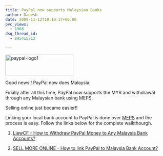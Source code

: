 ```yaml
---
title: PayPal now supports Malaysian Banks
author: Danesh
date: 2009-11-12T10:10:37+00:00
pvc_views:
  - 1968
dsq_thread_id:
  - 895415713

---
```

[<img loading="lazy" class="alignnone size-full wp-image-1836" title="paypal-logo1" src="/wp-content/uploads/2009/11/paypal-logo1.jpg" alt="paypal-logo1" width="212" height="65" />][1]

Good news!! PayPal now does Malaysia.

Finally after all this time, PayPal now supports the MYR and withdrawal through any Malaysian bank using MEPS.

Selling online just became easier!!

Linking your local bank account to PayPal is done over [MEPS][2] and the process is easy. Follow the links below for the complete walkthourgh.

1. [LiewCF - How to Withdraw PayPal Money to Any Malaysia Bank Accounts?][3]

2. [SELL MORE ONLINE - How to link PayPal to Malaysia Bank Account?][4]

<div id="_mcePaste" style="overflow: hidden; position: absolute; left: -10000px; top: 0px; width: 1px; height: 1px;">
  <div class="navStripWrapper">
    <div id="headerStrip" class="toggleCategories fix" style="display: none;">
      <ul class="fix">
        <li class="cat-item cat-item-19">
          <a title="View all posts filed under BroadBand" href="http://www.webshaper.com.my/blog/index.php/category/broadband/">BroadBand</a>
        </li>
        <li class="cat-item cat-item-15">
          <a title="View all posts filed under E-commerce News" href="http://www.webshaper.com.my/blog/index.php/category/e-commerce-news/">E-commerce News</a>
        </li>
        <li class="cat-item cat-item-3">
          <a title="View all posts filed under E-commerce Templates" href="http://www.webshaper.com.my/blog/index.php/category/e-commerce-templates/">E-commerce Templates</a>
        </li>
        <li class="cat-item cat-item-11">
          <a title="View all posts filed under Online Payment Gateway" href="http://www.webshaper.com.my/blog/index.php/category/online-payment-gateway/">Online Payment Gateway</a>
        </li>
        <li class="cat-item cat-item-10">
          <a title="View all posts filed under PayPal" href="http://www.webshaper.com.my/blog/index.php/category/paypal/">PayPal</a>
        </li>
        <li class="cat-item cat-item-9">
          <a title="View all posts filed under Productivity Tools" href="http://www.webshaper.com.my/blog/index.php/category/productivity-tools/">Productivity Tools</a>
        </li>
        <li class="cat-item cat-item-6">
          <a title="View all posts filed under Smart Marketing" href="http://www.webshaper.com.my/blog/index.php/category/smart-marketing/">Smart Marketing</a>
        </li>
        <li class="cat-item cat-item-1">
          <a title="View all posts filed under Uncategorized" href="http://www.webshaper.com.my/blog/index.php/category/uncategorized/">Uncategorized</a>
        </li>
      </ul>
    </div>
  </div>
  
  <div id="filler" class="fix">
    <div id="mainColumn" class="fix">
      <a name="main"></a></p> 
      
      <div id="post-196" class="post">
        <div class="postMeta fix">
          <p class="container">
            <span class="date">Oct 28, 2009</span>
          </p>
        </div>
        
        <h2>
          <a title="How to link PayPal to Malaysia Bank Account?" href="http://www.webshaper.com.my/blog/index.php/how-to-link-paypal-to-malaysia-bank-account/">How to link PayPal to Malaysia Bank Account?</a>
        </h2>
      </div>
    </div>
  </div>
</div>

 [1]: /wp-content/uploads/2009/11/paypal-logo1.jpg
 [2]: http://www.meps.com.my/
 [3]: http://www.liewcf.com/archives/2009/11/how-to-withdraw-paypal-money-malaysia-bank-accounts/
 [4]: http://www.webshaper.com.my/blog/index.php/how-to-link-paypal-to-malaysia-bank-account/